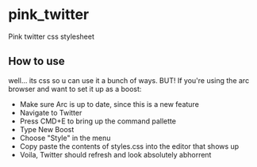 # pink_twitter
Pink twitter css stylesheet 

## How to use

well... its css so u can use it a bunch of ways. BUT! If you're using the arc browser and want to set it up as a boost: 

- Make sure Arc is up to date, since this is a new feature
- Navigate to Twitter
- Press CMD+E to bring up the command pallette
- Type New Boost
- Choose "Style" in the menu
- Copy paste the contents of styles.css into the editor that shows up
- Voila, Twitter should refresh and look absolutely abhorrent
